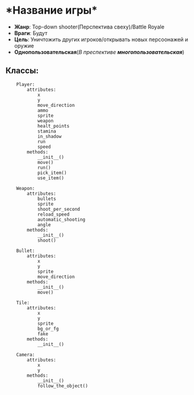 # **\*Название игры\***

- **Жанр**: Top-down shooter(Перспектива свеху)/Battle Royale
- **Враги**: Будут
- **Цель**: Уничтожить других игроков/открывать новых персоонажей и оружие
- __Однопользовательская__(_В преспективе_ ___многопользовательская___)

## Классы:
```
    Player:
        attributes:
            x
            y
            move_direction
            ammo
            sprite
            weapon
            healt_points
            stamina
            in_shadow
            run
            speed
        methods:
            __init__()
            move()
            run()
            pick_item()
            use_item()

    Weapon:
        attributes:
            bullets
            sprite
            shoot_per_second
            reload_speed
            automatic_shooting
            angle
        methods:
            __init__()
            shoot()

    Bullet:
        attributes:
            x
            y
            sprite
            move_direction
        methods:
            __init__()
            move()
    
    Tile:
        attributes:
            x
            y
            sprite
            bg_or_fg
            fake
        methods:
            __init__()
    
    Camera:
        attributes:
            x
            y
        methods:
            __init__()
            follow_the_object()
```
